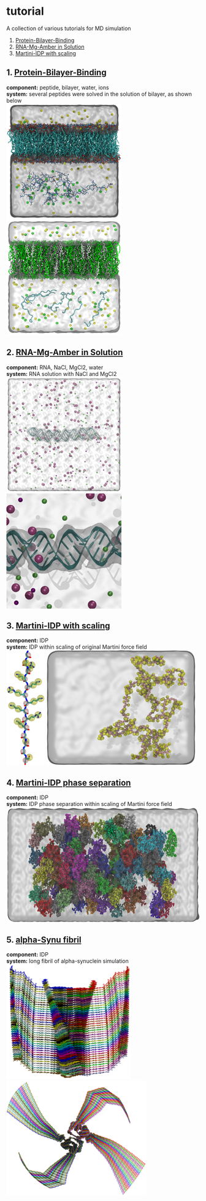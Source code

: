 # tutorial
A collection of various tutorials for MD simulation   
1. [Protein-Bilayer-Binding](#1-protein-bilayer-binding)   
2. [RNA-Mg-Amber in Solution](#2-rna-mg-amber-in-solution)   
3. [Martini-IDP with scaling](#3-martini-idp-with-scaling)   

## 1. [Protein-Bilayer-Binding](./protein-bilayer-binding/README.md)   
**component:** peptide, bilayer, water, ions    
**system:** several peptides were solved in the solution of bilayer, as shown below   
<img src="./protein-bilayer-binding/image1.png" width="300" height="300"/> <img src="./protein-bilayer-binding/image2.png" width="300" height="300"/>

## 2. [RNA-Mg-Amber in Solution](./RNA-Mg-Amber/README.md)
**component:** RNA, NaCl, MgCl2, water   
**system:** RNA solution with NaCl and MgCl2   
<img src="./RNA-Mg-Amber/image1.png" width="300" height="300"/> <img src="./RNA-Mg-Amber/image2.png" width="300" height="300"/>   

## 3. [Martini-IDP with scaling](./Martini_IDP/README.md)   
**component:** IDP   
**system:** IDP within scaling of original Martini force field   
<img src="./Martini_IDP/image1.png" height="300"/> <img src="./Martini_IDP/image2.png" height="300"/>   

## 4. [Martini-IDP phase separation](./Martini-idp-phase-separation/README.md)   
**component:** IDP   
**system:** IDP phase separation within scaling of Martini force field    
<img src="./Martini-idp-phase-separation/image1.png" height="300"/>   

## 5. [alpha-Synu fibril](./long_fibril/README.md)   
**component:** IDP   
**system:** long fibril of alpha-synuclein simulation   
<img src="./long_fibril/image1.png" height="300"/> <img src="./long_fibril/image2.png" height="300"/>   